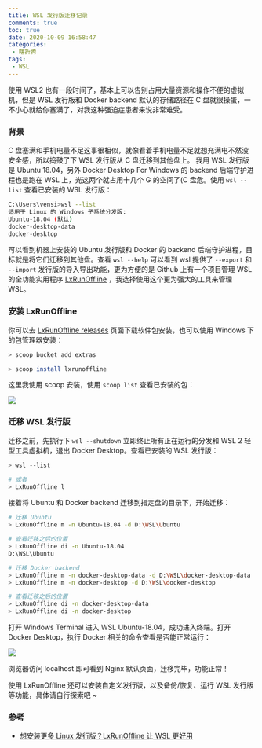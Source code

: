 ```yaml
---
title: WSL 发行版迁移记录
comments: true
toc: true
date: 2020-10-09 16:58:47
categories:
 - 瞎折腾
tags:
 - WSL
---
```


使用 WSL2 也有一段时间了，基本上可以告别占用大量资源和操作不便的虚拟机，但是 WSL 发行版和 Docker backend 默认的存储路径在 C 盘就很操蛋，一不小心就给你塞满了，对我这种强迫症患者来说非常难受。

<!-- more -->

### 背景

C 盘塞满和手机电量不足这事很相似，就像看着手机电量不足就想充满电不然没安全感，所以捣鼓了下 WSL 发行版从 C 盘迁移到其他盘上。 我用 WSL 发行版是 Ubuntu 18.04，另外 Docker Desktop For Windows 的 backend 后端守护进程也是跑在 WSL 上，光这两个就占用十几个 G 的空间了(C 盘危。使用 ` wsl --list ` 查看已安装的 WSL 发行版：

```sh
C:\Users\vensi>wsl --list
适用于 Linux 的 Windows 子系统分发版:
Ubuntu-18.04 (默认)
docker-desktop-data
docker-desktop
```

可以看到机器上安装的 Ubuntu 发行版和 Docker 的 backend 后端守护进程，目标就是将它们迁移到其他盘。查看 ` wsl --help ` 可以看到 wsl 提供了 ` --export ` 和 ` --import ` 发行版的导入导出功能，更为方便的是 Github 上有一个项目管理 WSL 的全功能实用程序 [LxRunOffline](https://github.com/DDoSolitary/LxRunOffline) ，我选择使用这个更为强大的工具来管理 WSL。

### 安装 LxRunOffline

你可以去 [LxRunOffline releases](https://github.com/DDoSolitary/LxRunOffline/releases) 页面下载软件包安装，也可以使用 Windows 下的包管理器安装：

```sh
> scoop bucket add extras

> scoop install lxrunoffline
```

这里我使用 scoop 安装，使用 ` scoop list ` 查看已安装的包：


![](https://cdn.jsdelivr.net/gh/vensing/static@master/image/qZNLIMQdRPc4TBt.png)

### 迁移 WSL 发行版

迁移之前，先执行下 ` wsl --shutdown ` 立即终止所有正在运行的分发和 WSL 2 轻型工具虚拟机，退出 Docker Desktop。查看已安装的 WSL 发行版：

```sh
> wsl --list 

# 或者
> LxRunOffline l
```

接着将 Ubuntu 和 Docker backend 迁移到指定盘的目录下，开始迁移：

```sh
# 迁移 Ubuntu
> LxRunOffline m -n Ubuntu-18.04 -d D:\WSL\Ubuntu

# 查看迁移之后的位置
> LxRunOffline di -n Ubuntu-18.04
D:\WSL\Ubuntu

# 迁移 Docker backend
> LxRunOffline m -n docker-desktop-data -d D:\WSL\docker-desktop-data
> LxRunOffline m -n docker-desktop -d D:\WSL\docker-desktop

# 查看迁移之后的位置
> LxRunOffline di -n docker-desktop-data
> LxRunOffline di -n docker-desktop
```

打开 Windows Terminal 进入 WSL Ubuntu-18.04，成功进入终端。打开 Docker Desktop，执行 Docker 相关的命令查看是否能正常运行：

![](https://cdn.jsdelivr.net/gh/vensing/static@master/image/KEosPLMJRIiYglc.png)

浏览器访问 localhost 即可看到 Nginx 默认页面，迁移完毕，功能正常！

使用 LxRunOffline 还可以安装自定义发行版，以及备份/恢复、运行 WSL 发行版等功能，具体请自行探索吧 ~

### 参考

- [想安装更多 Linux 发行版？LxRunOffline 让 WSL 更好用](https://sspai.com/post/61634)